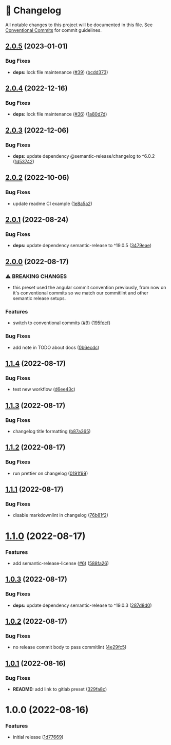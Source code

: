 <!-- markdownlint-disable --><!-- textlint-disable -->

# 📓 Changelog

All notable changes to this project will be documented in this file. See
[Conventional Commits](https://conventionalcommits.org) for commit guidelines.

## [2.0.5](https://github.com/sanity-io/semantic-release-preset/compare/v2.0.4...v2.0.5) (2023-01-01)

### Bug Fixes

- **deps:** lock file maintenance ([#39](https://github.com/sanity-io/semantic-release-preset/issues/39)) ([bcdd373](https://github.com/sanity-io/semantic-release-preset/commit/bcdd373d549e4a4dd3767e33fb3a7c6219a41e53))

## [2.0.4](https://github.com/sanity-io/semantic-release-preset/compare/v2.0.3...v2.0.4) (2022-12-16)

### Bug Fixes

- **deps:** lock file maintenance ([#36](https://github.com/sanity-io/semantic-release-preset/issues/36)) ([1a80d7d](https://github.com/sanity-io/semantic-release-preset/commit/1a80d7d7317a6abcac75f8ae127a213ffbdb8b3a))

## [2.0.3](https://github.com/sanity-io/semantic-release-preset/compare/v2.0.2...v2.0.3) (2022-12-06)

### Bug Fixes

- **deps:** update dependency @semantic-release/changelog to ^6.0.2 ([1d53742](https://github.com/sanity-io/semantic-release-preset/commit/1d537420680f39c79b10e157620cf51581c553c4))

## [2.0.2](https://github.com/sanity-io/semantic-release-preset/compare/v2.0.1...v2.0.2) (2022-10-06)

### Bug Fixes

- update readme CI example ([1e8a5a2](https://github.com/sanity-io/semantic-release-preset/commit/1e8a5a24bc9ff84290a8080526bbf9b691fe10a4))

## [2.0.1](https://github.com/sanity-io/semantic-release-preset/compare/v2.0.0...v2.0.1) (2022-08-24)

### Bug Fixes

- **deps:** update dependency semantic-release to ^19.0.5 ([3479eae](https://github.com/sanity-io/semantic-release-preset/commit/3479eae431c55ece215b3181516d11d9cbf468f7))

## [2.0.0](https://github.com/sanity-io/semantic-release-preset/compare/v1.1.4...v2.0.0) (2022-08-17)

### ⚠ BREAKING CHANGES

- this preset used the angular commit convention previously, from now on it's conventional commits so we match our commitlint and other semantic release setups.

### Features

- switch to conventional commits ([#9](https://github.com/sanity-io/semantic-release-preset/issues/9)) ([195fdcf](https://github.com/sanity-io/semantic-release-preset/commit/195fdcf232e8ce088fd6835c962aa2b48b36fed0))

### Bug Fixes

- add note in TODO about docs ([0b6ecdc](https://github.com/sanity-io/semantic-release-preset/commit/0b6ecdcba08114dc86c9d77ef9f3c893e192cf93))

## [1.1.4](https://github.com/sanity-io/semantic-release-preset/compare/v1.1.3...v1.1.4) (2022-08-17)

### Bug Fixes

- test new workflow ([d6ee43c](https://github.com/sanity-io/semantic-release-preset/commit/d6ee43c76996f0b2c6cd3581c22e7766f6105e0d))

## [1.1.3](https://github.com/sanity-io/semantic-release-preset/compare/v1.1.2...v1.1.3) (2022-08-17)

### Bug Fixes

- changelog title formatting ([b87a365](https://github.com/sanity-io/semantic-release-preset/commit/b87a3651ca6f56bb3cecab954fe71ea69e4f7f46))

## [1.1.2](https://github.com/sanity-io/semantic-release-preset/compare/v1.1.1...v1.1.2) (2022-08-17)

### Bug Fixes

- run prettier on changelog ([0191f99](https://github.com/sanity-io/semantic-release-preset/commit/0191f9993c746418491cbac132b04aa335c4be17))

## [1.1.1](https://github.com/sanity-io/semantic-release-preset/compare/v1.1.0...v1.1.1) (2022-08-17)

### Bug Fixes

- disable markdownlint in changelog ([76b81f2](https://github.com/sanity-io/semantic-release-preset/commit/76b81f2e674ba17f9bdab4aa8706564664841b2d))

# [1.1.0](https://github.com/sanity-io/semantic-release-preset/compare/v1.0.3...v1.1.0) (2022-08-17)

### Features

- add semantic-release-license ([#6](https://github.com/sanity-io/semantic-release-preset/issues/6)) ([588fa26](https://github.com/sanity-io/semantic-release-preset/commit/588fa266303286e4c789020ddc48b83050076d1a))

## [1.0.3](https://github.com/sanity-io/semantic-release-preset/compare/v1.0.2...v1.0.3) (2022-08-17)

### Bug Fixes

- **deps:** update dependency semantic-release to ^19.0.3 ([287d8d0](https://github.com/sanity-io/semantic-release-preset/commit/287d8d0842ba4f99794310ac25f02acbece12ce4))

## [1.0.2](https://github.com/sanity-io/semantic-release-preset/compare/v1.0.1...v1.0.2) (2022-08-17)

### Bug Fixes

- no release commit body to pass commitlint ([4e29fc5](https://github.com/sanity-io/semantic-release-preset/commit/4e29fc587f7fab9855983ffee5c7cfb8213be6fa))

## [1.0.1](https://github.com/sanity-io/semantic-release-preset/compare/v1.0.0...v1.0.1) (2022-08-16)

### Bug Fixes

- **README:** add link to gitlab preset ([329fa8c](https://github.com/sanity-io/semantic-release-preset/commit/329fa8cf19ac99389158cefa4a8f09e6e98627e6))

# 1.0.0 (2022-08-16)

### Features

- initial release ([1d77669](https://github.com/sanity-io/semantic-release-preset/commit/1d776691cbe04a4e74fb5b26fa8864dfa415de51))
